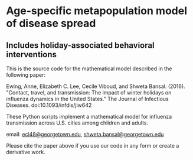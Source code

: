 # Age-specific metapopulation model of disease spread 
## Includes holiday-associated behavioral interventions
This is the source code for the mathematical model described in the following paper:

Ewing, Anne, Elizabeth C. Lee, Cecile Viboud, and Shweta Bansal. (2016). "Contact, travel, and transmission: The impact of winter holidays on influenza dynamics in the United States." The Journal of Infectious Diseases. doi:10.1093/infdis/jiw642

These Python scripts implement a mathematical model for influenza transmission across U.S. cities among children and adults.

email: ecl48@georgetown.edu, shweta.bansal@georgetown.edu

Please cite the paper above if you use our code in any form or create a derivative work.
